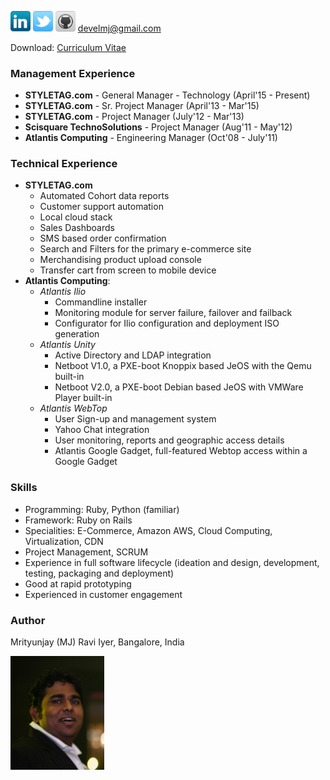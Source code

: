 [<img style="display:inline;" width="32px;" src="/images/linkedin.png">](http://in.linkedin.com/in/mjiyer)
[<img style="display:inline;" width="32px;" src="/images/twitter.png">](http://twitter.com/bangalorebug)
[<img style="display:inline;" width="32px;"
src="/images/github.png">](http://github.com/develmj)
[develmj@gmail.com](mailto:develmj@gmail.com) 

Download: [Curriculum Vitae](/MrityunjayRaviIyer-CV.pdf)

### Management Experience
- **STYLETAG.com** - General Manager - Technology (April'15 - Present)
- **STYLETAG.com** - Sr. Project Manager (April'13 - Mar'15)
- **STYLETAG.com** - Project Manager (July'12 - Mar'13)
- **Scisquare TechnoSolutions** - Project Manager (Aug'11 - May'12)
- **Atlantis Computing** - Engineering Manager (Oct'08 - July'11)
  
### Technical Experience
- **STYLETAG.com**
  - Automated Cohort data reports  
  - Customer support automation  
  - Local cloud stack  
  - Sales Dashboards  
  - SMS based order confirmation  
  - Search and Filters for the primary e-commerce site  
  - Merchandising product upload console  
  - Transfer cart from screen to mobile device
- **Atlantis Computing**:
  - *Atlantis Ilio*  
    - Commandline installer
    - Monitoring module for server failure, failover and failback
    - Configurator for Ilio configuration and deployment ISO generation
  - *Atlantis Unity*  
    - Active Directory and LDAP integration
    - Netboot V1.0, a PXE-boot Knoppix based JeOS with the Qemu built-in
    - Netboot V2.0, a PXE-boot Debian based JeOS with VMWare Player built-in
  - *Atlantis WebTop*  
    - User Sign-up and management system
    - Yahoo Chat integration
    - User monitoring, reports and geographic access details
    - Atlantis Google Gadget, full-featured Webtop access within a
    Google Gadget

### Skills
- Programming: Ruby, Python (familiar)
- Framework: Ruby on Rails
- Specialities: E-Commerce, Amazon AWS, Cloud Computing, Virtualization, CDN
- Project Management, SCRUM
- Experience in full software lifecycle (ideation and design, development, testing, packaging and deployment)
- Good at rapid prototyping
- Experienced in customer engagement

### Author

Mrityunjay (MJ) Ravi Iyer, Bangalore, India

<img src="/images/avatar1.JPG" alt="Mrityunjay Ravi Iyer" style="width:150px;display:inline;"/>


